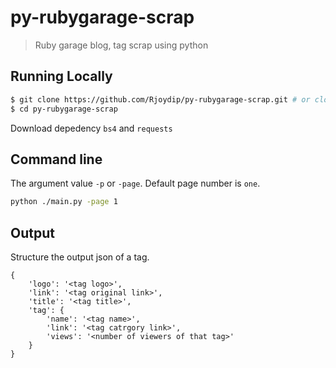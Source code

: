 # py-rubygarage-scrap

> Ruby garage blog, tag scrap using python

## Running Locally

```sh
$ git clone https://github.com/Rjoydip/py-rubygarage-scrap.git # or clone your own fork
$ cd py-rubygarage-scrap
```

Download depedency `bs4` and `requests`

## Command line

The argument value `-p` or `-page`. Default page number is `one`.

```sh
python ./main.py -page 1
```

## Output

Structure the output json of a tag.

```
{
    'logo': '<tag logo>', 
    'link': '<tag original link>', 
    'title': '<tag title>', 
    'tag': {
        'name': '<tag name>', 
        'link': '<tag catrgory link>', 
        'views': '<number of viewers of that tag>'
    }
}
```
